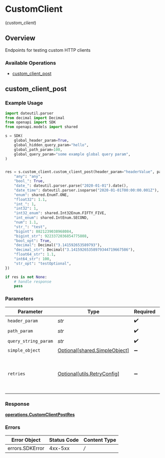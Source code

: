 # CustomClient
(*custom_client*)

## Overview

Endpoints for testing custom HTTP clients

### Available Operations

* [custom_client_post](#custom_client_post)

## custom_client_post

### Example Usage

```python
import dateutil.parser
from decimal import Decimal
from openapi import SDK
from openapi.models import shared

s = SDK(
    global_header_param=True,
    global_hidden_query_param="hello",
    global_path_param=100,
    global_query_param="some example global query param",
)


res = s.custom_client.custom_client_post(header_param="headerValue", path_param="pathValue", query_string_param="queryValue", simple_object={
    "any": "any",
    "bool_": True,
    "date_": dateutil.parser.parse("2020-01-01").date(),
    "date_time": dateutil.parser.isoparse("2020-01-01T00:00:00.001Z"),
    "enum": shared.EnumT.ONE,
    "float32": 1.1,
    "int_": 1,
    "int32": 1,
    "int32_enum": shared.Int32Enum.FIFTY_FIVE,
    "int_enum": shared.IntEnum.SECOND,
    "num": 1.1,
    "str_": "test",
    "bigint": 8821239038968084,
    "bigint_str": 9223372036854775808,
    "bool_opt": True,
    "decimal": Decimal("3.141592653589793"),
    "decimal_str": Decimal("3.14159265358979344719667586"),
    "float64_str": 1.1,
    "int64_str": 100,
    "str_opt": "testOptional",
})

if res is not None:
    # handle response
    pass

```



### Parameters

| Parameter                                                            | Type                                                                 | Required                                                             | Description                                                          | Example                                                              |
| -------------------------------------------------------------------- | -------------------------------------------------------------------- | -------------------------------------------------------------------- | -------------------------------------------------------------------- | -------------------------------------------------------------------- |
| `header_param`                                                       | *str*                                                                | :heavy_check_mark:                                                   | N/A                                                                  | headerValue                                                          |
| `path_param`                                                         | *str*                                                                | :heavy_check_mark:                                                   | N/A                                                                  | pathValue                                                            |
| `query_string_param`                                                 | *str*                                                                | :heavy_check_mark:                                                   | N/A                                                                  | queryValue                                                           |
| `simple_object`                                                      | [Optional[shared.SimpleObject]](../../models/shared/simpleobject.md) | :heavy_minus_sign:                                                   | N/A                                                                  |                                                                      |
| `retries`                                                            | [Optional[utils.RetryConfig]](../../models/utils/retryconfig.md)     | :heavy_minus_sign:                                                   | Configuration to override the default retry behavior of the client.  |                                                                      |


### Response

**[operations.CustomClientPostRes](../../models/operations/customclientpostres.md)**
### Errors

| Error Object    | Status Code     | Content Type    |
| --------------- | --------------- | --------------- |
| errors.SDKError | 4xx-5xx         | */*             |
